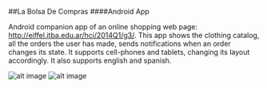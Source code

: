 ##La Bolsa De Compras
####Android App

Android companion app of an online shopping web page:
http://eiffel.itba.edu.ar/hci/2014Q1/g3/.
This app shows the clothing catalog, all the orders the
user has made, sends notifications when an order changes
its state.
It supports cell-phones and tablets, changing its layout
accordingly. 
It also supports english and spanish.

![alt image](http://s7.postimg.org/wzw3tc4pn/2014_06_26_15_39_55.png "Image")
![alt image](http://s30.postimg.org/h9dqembc1/2014_06_26_15_41_20.png "Image")
